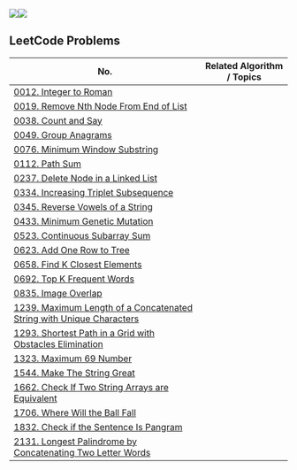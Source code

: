 ![](https://img.shields.io/badge/JavaScript-gray?&logo=JavaScript)![](https://img.shields.io/badge/TypeScript-lightgray?&logo=TypeScript)

## LeetCode Problems
 No. | Related Algorithm / Topics |
------------- | ------------------------------- 
|[0012. Integer to Roman](https://leetcode.com/problems/integer-to-roman)||
|[0019. Remove Nth Node From End of List](https://leetcode.com/problems/remove-nth-node-from-end-of-list)||
|[0038. Count and Say](https://leetcode.com/problems/count-and-say)||
|[0049. Group Anagrams](https://leetcode.com/problems/group-anagrams)||
|[0076. Minimum Window Substring](https://leetcode.com/problems/minimum-window-substring)||
|[0112. Path Sum](https://leetcode.com/problems/path-sum)||
|[0237. Delete Node in a Linked List](https://leetcode.com/problems/delete-node-in-a-linked-list)||
|[0334. Increasing Triplet Subsequence](https://leetcode.com/problems/increasing-triplet-subsequence)||
|[0345. Reverse Vowels of a String](https://leetcode.com/problems/reverse-vowels-of-a-string)||
|[0433. Minimum Genetic Mutation](https://leetcode.com/problems/minimum-genetic-mutation)||
|[0523. Continuous Subarray Sum](https://leetcode.com/problems/continuous-subarray-sum)||
|[0623. Add One Row to Tree](https://leetcode.com/problems/add-one-row-to-tree)||
|[0658. Find K Closest Elements](https://leetcode.com/problems/find-k-closest-elements)||
|[0692. Top K Frequent Words](https://leetcode.com/problems/top-k-frequent-words)||
|[0835. Image Overlap](https://leetcode.com/problems/image-overlap)||
|[1239. Maximum Length of a Concatenated String with Unique Characters](https://leetcode.com/problems/maximum-length-of-a-concatenated-string-with-unique-characters)||
|[1293. Shortest Path in a Grid with Obstacles Elimination](https://leetcode.com/problems/shortest-path-in-a-grid-with-obstacles-elimination)||
|[1323. Maximum 69 Number](https://leetcode.com/problems/maximum-69-number)||
|[1544. Make The String Great](https://leetcode.com/problems/make-the-string-great)||
|[1662. Check If Two String Arrays are Equivalent](https://leetcode.com/problems/check-if-two-string-arrays-are-equivalent)||
|[1706. Where Will the Ball Fall](https://leetcode.com/problems/where-will-the-ball-fall)||
|[1832. Check if the Sentence Is Pangram](https://leetcode.com/problems/check-if-the-sentence-is-pangram)||
|[2131. Longest Palindrome by Concatenating Two Letter Words](https://leetcode.com/problems/longest-palindrome-by-concatenating-two-letter-words)||
